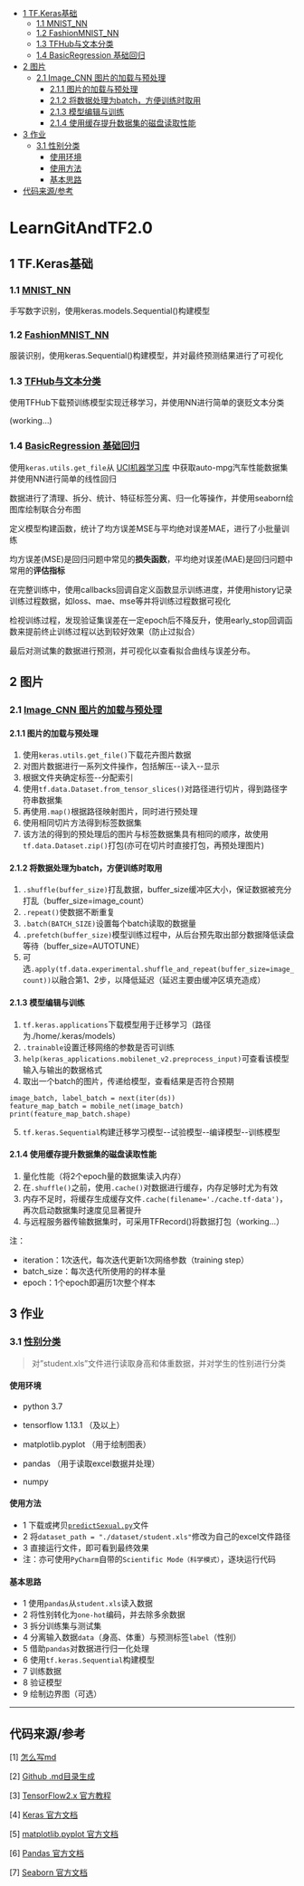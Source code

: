 - [1 TF.Keras基础](#1-tfkeras基础)
  - [1.1 MNIST_NN](#11-mnist_nn)
  - [1.2 FashionMNIST_NN](#12-fashionmnist_nn)
  - [1.3 TFHub与文本分类](#13-tfhub与文本分类)
  - [1.4 BasicRegression 基础回归](#14-basicregression-基础回归)
- [2 图片](#2-图片)
  - [2.1 Image_CNN 图片的加载与预处理](#21-image_cnn-图片的加载与预处理)
    - [2.1.1 图片的加载与预处理](#211-图片的加载与预处理)
    - [2.1.2 将数据处理为batch，方便训练时取用](#212-将数据处理为batch方便训练时取用)
    - [2.1.3 模型编辑与训练](#213-模型编辑与训练)
    - [2.1.4 使用缓存提升数据集的磁盘读取性能](#214-使用缓存提升数据集的磁盘读取性能)
- [3 作业](#3-作业)
  - [3.1 性别分类](#31-性别分类)
    - [使用环境](#使用环境)
    - [使用方法](#使用方法)
    - [基本思路](#基本思路)
- [代码来源/参考](#代码来源参考)


# LearnGitAndTF2.0

## 1 TF.Keras基础

### 1.1 [MNIST_NN](https://github.com/KPollux/LearnGitAndTF2.0/blob/master/MNIST_NN.py)

手写数字识别，使用keras.models.Sequential()构建模型

### 1.2 [FashionMNIST_NN](https://github.com/KPollux/LearnGitAndTF2.0/blob/master/FashionMNIST_NN.py)

服装识别，使用keras.Sequential()构建模型，并对最终预测结果进行了可视化

### 1.3 [TFHub与文本分类](https://github.com/KPollux/LearnGitAndTF2.0/blob/master/TFHub_TextClassification.py)

使用TFHub下载预训练模型实现迁移学习，并使用NN进行简单的褒贬文本分类

(working...)

### 1.4 [BasicRegression 基础回归](https://github.com/KPollux/LearnGitAndTF2.0/blob/master/BasicRegression.py)

使用`keras.utils.get_file`从 [UCI机器学习库](https://archive.ics.uci.edu/ml/index.php) 中获取auto-mpg汽车性能数据集并使用NN进行简单的线性回归

数据进行了清理、拆分、统计、特征标签分离、归一化等操作，并使用seaborn绘图库绘制联合分布图

定义模型构建函数，统计了均方误差MSE与平均绝对误差MAE，进行了小批量训练

均方误差(MSE)是回归问题中常见的**损失函数**，平均绝对误差(MAE)是回归问题中常用的**评估指标**

在完整训练中，使用callbacks回调自定义函数显示训练进度，并使用history记录训练过程数据，如loss、mae、mse等并将训练过程数据可视化

检视训练过程，发现验证集误差在一定epoch后不降反升，使用early_stop回调函数来提前终止训练过程以达到较好效果（防止过拟合）

最后对测试集的数据进行预测，并可视化以查看拟合曲线与误差分布。

## 2 图片

### 2.1 [Image_CNN 图片的加载与预处理](https://github.com/KPollux/LearnGitAndTF2.0/blob/master/Image_CNN.py)

#### 2.1.1 图片的加载与预处理

1. 使用`keras.utils.get_file()`下载花卉图片数据
2. 对图片数据进行一系列文件操作，包括解压--读入--显示
3. 根据文件夹确定标签--分配索引
4. 使用`tf.data.Dataset.from_tensor_slices()`对路径进行切片，得到路径字符串数据集
5. 再使用`.map()`根据路径映射图片，同时进行预处理
6. 使用相同切片方法得到标签数据集
7. 该方法的得到的预处理后的图片与标签数据集具有相同的顺序，故使用`tf.data.Dataset.zip()`打包(亦可在切片时直接打包，再预处理图片)

#### 2.1.2 将数据处理为batch，方便训练时取用

1. `.shuffle(buffer_size)`打乱数据，buffer_size缓冲区大小，保证数据被充分打乱（buffer_size=image_count）
2. `.repeat()`使数据不断重复
3. `.batch(BATCH_SIZE)`设置每个batch读取的数据量
4. `.prefetch(buffer_size)`模型训练过程中，从后台预先取出部分数据降低读盘等待（buffer_size=AUTOTUNE）
5. 可选`.apply(tf.data.experimental.shuffle_and_repeat(buffer_size=image_count))`以融合第1、2步，以降低延迟（延迟主要由缓冲区填充造成）

#### 2.1.3 模型编辑与训练

1. `tf.keras.applications`下载模型用于迁移学习（路径为./home/.keras/models）
2. `.trainable`设置迁移网络的参数是否可训练
3. `help(keras_applications.mobilenet_v2.preprocess_input)`可查看该模型输入与输出的数据格式
4. 取出一个batch的图片，传递给模型，查看结果是否符合预期

```
image_batch, label_batch = next(iter(ds))
feature_map_batch = mobile_net(image_batch)
print(feature_map_batch.shape)
```

5. `tf.keras.Sequential`构建迁移学习模型--试验模型--编译模型--训练模型

#### 2.1.4 使用缓存提升数据集的磁盘读取性能

1. 量化性能（将2个epoch量的数据集读入内存）
2. 在`.shuffle()`之前，使用`.cache()`对数据进行缓存，内存足够时尤为有效
3. 内存不足时，将缓存生成缓存文件`.cache(filename='./cache.tf-data')`，再次启动数据集时速度见显著提升
4. 与远程服务器传输数据集时，可采用TFRecord()将数据打包（working...）

注：

- iteration：1次迭代，每次迭代更新1次网络参数（training step）
- batch_size：每次迭代所使用的的样本量
- epoch：1个epoch即遍历1次整个样本

## 3 作业

### 3.1 [性别分类](https://github.com/KPollux/LearnGitAndTF2.0/blob/master/predictSexual.py)

> 对”student.xls”文件进行读取身高和体重数据，并对学生的性别进行分类

#### 使用环境

- python 3.7

- tensorflow 1.13.1 （及以上）

- matplotlib.pyplot （用于绘制图表）

- pandas （用于读取excel数据并处理）

- numpy 

#### 使用方法

- 1 下载或拷贝[`predictSexual.py`](https://github.com/KPollux/LearnGitAndTF2.0/blob/master/predictSexual.py)文件
- 2 将`dataset_path = "./dataset/student.xls"`修改为自己的excel文件路径
- 3 直接运行文件，即可看到最终效果
- 注：亦可使用`PyCharm`自带的`Scientific Mode（科学模式）`，逐块运行代码

#### 基本思路

- 1 使用`pandas`从`student.xls`读入数据
- 2 将性别转化为`one-hot`编码，并去除多余数据
- 3 拆分训练集与测试集
- 4 分离输入数据`data`（身高、体重）与预测标签`label`（性别）
- 5 借助`pandas`对数据进行归一化处理
- 6 使用`tf.keras.Sequential`构建模型
- 7 训练数据
- 8 验证模型
- 9 绘制边界图（可选）







------------------------------------------------------------------------------------------

## 代码来源/参考

[1] [怎么写md](https://www.jianshu.com/p/f378e3f2e7e1)

[2] [Github .md目录生成](https://github.com/KPollux/TOC_generator)

[3] [TensorFlow2.x 官方教程](https://tensorflow.google.cn/tutorials/)

[4] [Keras 官方文档](https://keras.io/zh/)

[5] [matplotlib.pyplot 官方文档](https://matplotlib.org/index.html)

[6] [Pandas 官方文档](https://pandas.pydata.org/pandas-docs/stable/reference/index.html)

[7] [Seaborn 官方文档](http://seaborn.pydata.org/tutorial.html)
